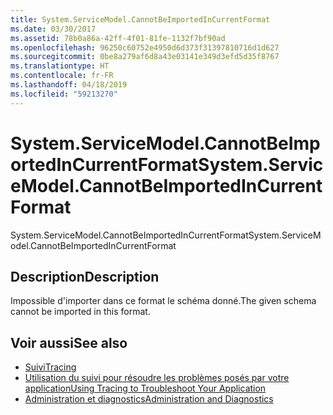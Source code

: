 ```yaml
---
title: System.ServiceModel.CannotBeImportedInCurrentFormat
ms.date: 03/30/2017
ms.assetid: 78b0a86a-42ff-4f01-81fe-1132f7bf90ad
ms.openlocfilehash: 96250c60752e4950d6d373f31397810716d1d627
ms.sourcegitcommit: 0be8a279af6d8a43e03141e349d3efd5d35f8767
ms.translationtype: HT
ms.contentlocale: fr-FR
ms.lasthandoff: 04/18/2019
ms.locfileid: "59213270"
---
```

# <a name="systemservicemodelcannotbeimportedincurrentformat"></a><span data-ttu-id="e19b9-102">System.ServiceModel.CannotBeImportedInCurrentFormat</span><span class="sxs-lookup"><span data-stu-id="e19b9-102">System.ServiceModel.CannotBeImportedInCurrentFormat</span></span>
<span data-ttu-id="e19b9-103">System.ServiceModel.CannotBeImportedInCurrentFormat</span><span class="sxs-lookup"><span data-stu-id="e19b9-103">System.ServiceModel.CannotBeImportedInCurrentFormat</span></span>  
  
## <a name="description"></a><span data-ttu-id="e19b9-104">Description</span><span class="sxs-lookup"><span data-stu-id="e19b9-104">Description</span></span>  
 <span data-ttu-id="e19b9-105">Impossible d'importer dans ce format le schéma donné.</span><span class="sxs-lookup"><span data-stu-id="e19b9-105">The given schema cannot be imported in this format.</span></span>  
  
## <a name="see-also"></a><span data-ttu-id="e19b9-106">Voir aussi</span><span class="sxs-lookup"><span data-stu-id="e19b9-106">See also</span></span>

- [<span data-ttu-id="e19b9-107">Suivi</span><span class="sxs-lookup"><span data-stu-id="e19b9-107">Tracing</span></span>](../../../../../docs/framework/wcf/diagnostics/tracing/index.md)
- [<span data-ttu-id="e19b9-108">Utilisation du suivi pour résoudre les problèmes posés par votre application</span><span class="sxs-lookup"><span data-stu-id="e19b9-108">Using Tracing to Troubleshoot Your Application</span></span>](../../../../../docs/framework/wcf/diagnostics/tracing/using-tracing-to-troubleshoot-your-application.md)
- [<span data-ttu-id="e19b9-109">Administration et diagnostics</span><span class="sxs-lookup"><span data-stu-id="e19b9-109">Administration and Diagnostics</span></span>](../../../../../docs/framework/wcf/diagnostics/index.md)
